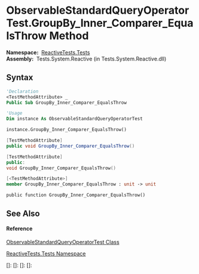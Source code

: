 # ObservableStandardQueryOperatorTest.GroupBy\_Inner\_Comparer\_EqualsThrow Method

**Namespace:**  [ReactiveTests.Tests](ReactiveTests.Tests\ReactiveTests.Tests.md)  
**Assembly:**  Tests.System.Reactive (in Tests.System.Reactive.dll)

## Syntax

```vb
'Declaration
<TestMethodAttribute> _
Public Sub GroupBy_Inner_Comparer_EqualsThrow
```

```vb
'Usage
Dim instance As ObservableStandardQueryOperatorTest

instance.GroupBy_Inner_Comparer_EqualsThrow()
```

```csharp
[TestMethodAttribute]
public void GroupBy_Inner_Comparer_EqualsThrow()
```

```c++
[TestMethodAttribute]
public:
void GroupBy_Inner_Comparer_EqualsThrow()
```

```fsharp
[<TestMethodAttribute>]
member GroupBy_Inner_Comparer_EqualsThrow : unit -> unit 
```

```jscript
public function GroupBy_Inner_Comparer_EqualsThrow()
```

## See Also

#### Reference

[ObservableStandardQueryOperatorTest Class](ObservableStandardQueryOperatorTest\ObservableStandardQueryOperatorTest.md)

[ReactiveTests.Tests Namespace](ReactiveTests.Tests\ReactiveTests.Tests.md)

[]: 
[]: 
[]: 
[]: 